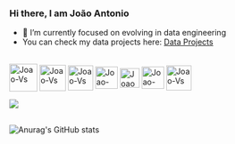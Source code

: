 ### Hi there, I am João Antonio

- 🌱 I’m currently focused on evolving in data engineering
- You can check my data projects here: [Data Projects](https://github.com/joaoaos/Data-projects)

<div style ="display: inline_block"><br>	
  <img align="center" alt="Joao-Vs" height="50" width"60" src="https://download.logo.wine/logo/MySQL/MySQL-Logo.wine.png" />
  <img align="center" alt="Joao-Vs" height="47" width"57" src="https://cdn.jsdelivr.net/gh/devicons/devicon/icons/python/python-original.svg" />
  <img align="center" alt="Joao-Vs" height="45" width"55" src="https://cdn.jsdelivr.net/gh/devicons/devicon/icons/pandas/pandas-original-wordmark.svg" />
   <img align="center" alt="Joao-Vs" height="40" width"50" src="https://airflow.apache.org/docs/apache-airflow/1.10.6/_images/pin_large.png" />
  <img align="center" alt="Joao-Vs" height="35" width"35" src="https://upload.wikimedia.org/wikipedia/commons/thumb/9/93/Amazon_Web_Services_Logo.svg/1280px-Amazon_Web_Services_Logo.svg.png" />
  <img align="center" alt="Joao-Vs" height="40" width"50" src="https://cdn.jsdelivr.net/gh/devicons/devicon/icons/azure/azure-original.svg" />
  <img align="center" alt="Joao-Vs" height="45" width"55" src="https://cdn.jsdelivr.net/gh/devicons/devicon/icons/linux/linux-original.svg" /> 
 </div>

<a href="https://www.linkedin.com/in/joão-antonio-oliveira-saldanha-71839715a" target="_blank"><img src="https://img.shields.io/badge/LinkedIn-0077B5?style=for-the-badge&logo=linkedin&logoColor=white" target="_blank"></a>

##
  
![Anurag's GitHub stats](https://github-readme-stats.vercel.app/api?username=joa0-saldanha&show_icons=true&theme=radical)



